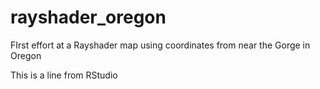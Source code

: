 # rayshader_oregon
FIrst effort at a Rayshader map using coordinates from near the Gorge in Oregon

This is a line from RStudio
